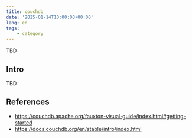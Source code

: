 ```yaml
---
title: couchdb
date: '2025-01-14T10:00:00+00:00'
lang: en
tags:
    - category
---
```


TBD

## Intro ##

TBD

## References ##

* <https://couchdb.apache.org/fauxton-visual-guide/index.html#getting-started>
* <https://docs.couchdb.org/en/stable/intro/index.html>
 

